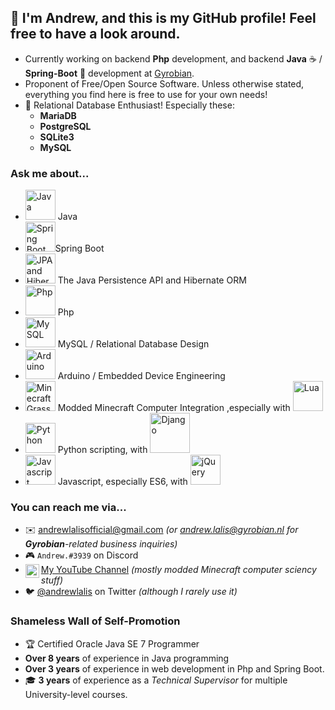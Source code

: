 ## 👋 I'm Andrew, and this is my GitHub profile! Feel free to have a look around.

- Currently working on backend **Php** development, and backend **Java** ☕ / **Spring-Boot** 🍃 development at [Gyrobian](https://gyrobian.nl).
- Proponent of Free/Open Source Software. Unless otherwise stated, everything you find here is free to use for your own needs!
- 💾 Relational Database Enthusiast! Especially these:
  - **MariaDB**
  - **PostgreSQL**
  - **SQLite3**
  - **MySQL**

### Ask me about...

- <img width="48px" src="https://github.com/andrewlalis/andrewlalis/raw/master/img/java_icon.png" alt="Java" /> Java
- <img width="48px" src="https://github.com/andrewlalis/andrewlalis/raw/master/img/spring_boot.png" alt="Spring Boot" />Spring Boot
- <img width="48px" src="https://github.com/andrewlalis/andrewlalis/raw/master/img/jpa_logo.jpg" alt="JPA and Hibernate" /> The Java Persistence API and Hibernate ORM
- <img width="48px" src="https://github.com/andrewlalis/andrewlalis/blob/master/img/php_logo.svg" alt="Php" /> Php
- <img width="48px" src="https://github.com/andrewlalis/andrewlalis/raw/master/img/mysql_logo.jpg" alt="MySQL" /> MySQL / Relational Database Design
- <img width="48px" src="https://github.com/andrewlalis/andrewlalis/raw/master/img/arduino_logo.png" alt="Arduino" /> Arduino / Embedded Device Engineering
- <img width="48px" src="https://github.com/andrewlalis/andrewlalis/raw/master/img/minecraft_grass.png" alt="Minecraft Grass" /> Modded Minecraft Computer Integration ,especially with <img width="48px" src="https://github.com/andrewlalis/andrewlalis/raw/master/img/lua_logo.png" alt="Lua" />
- <img width="48px" src="https://github.com/andrewlalis/andrewlalis/raw/master/img/python_logo.png" alt="Python" /> Python scripting, with <img width="64px" src="https://github.com/andrewlalis/andrewlalis/raw/master/img/django_logo.png" alt="Django" />
- <img width="48px" src="https://github.com/andrewlalis/andrewlalis/raw/master/img/js_logo.png" alt="Javascript" /> Javascript, especially ES6, with <img width="48px" src="https://github.com/andrewlalis/andrewlalis/raw/master/img/jquery_logo.gif" alt="jQuery" />

### You can reach me via...

- ✉️ <andrewlalisofficial@gmail.com>
  *(or <andrew.lalis@gyrobian.nl> for **Gyrobian**-related business inquiries)*
- 🎮 `Andrew.#3939` on Discord
- [<img align="left" alt="Andrew Lalis | YouTube" width="22px" src="https://cdn.jsdelivr.net/npm/simple-icons@v3/icons/youtube.svg" /> My YouTube Channel]([youtube]) *(mostly modded Minecraft computer sciency stuff)*
- 🐦 [@andrewlalis](https://twitter.com/andrewlalis) on Twitter *(although I rarely use it)*

### Shameless Wall of Self-Promotion

- 🏆 Certified Oracle Java SE 7 Programmer
- **Over 8 years** of experience in Java programming
- **Over 3 years** of experience in web development in Php and Spring Boot.
- 🎓 **3 years** of experience as a *Technical Supervisor* for multiple University-level courses.

[youtube]: https://www.youtube.com/channel/UC9X4mx6-ObPUB6-ud2IGAFQ